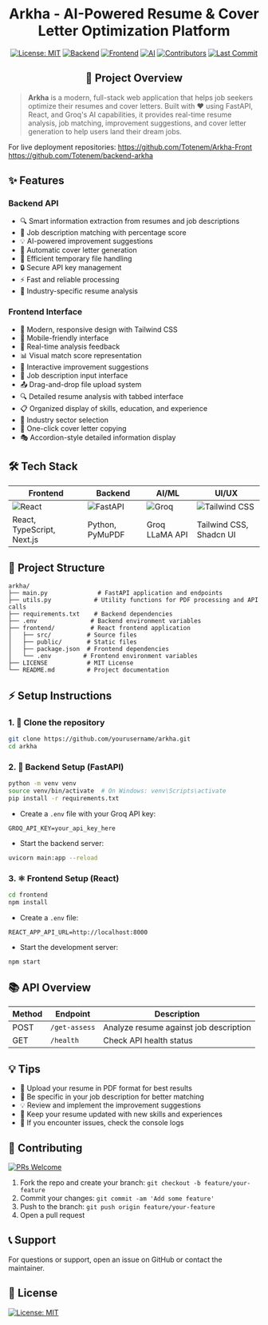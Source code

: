 # <h1 align="center">Arkha - AI-Powered Resume & Cover Letter Optimization Platform</h1>

<div align="center">

[![License: MIT](https://img.shields.io/github/license/Totenem/Arkha?style=for-the-badge&color=purple)](https://github.com/Totenem/Arkha/blob/main/LICENSE)
[![Backend](https://img.shields.io/badge/Backend-FastAPI-009688?style=for-the-badge&logo=fastapi&logoColor=white)](https://fastapi.tiangolo.com/)
[![Frontend](https://img.shields.io/badge/Frontend-React-61DAFB?style=for-the-badge&logo=react&logoColor=white)](https://reactjs.org/)
[![AI](https://img.shields.io/badge/AI-Groq-00A67E?style=for-the-badge&logo=openai&logoColor=white)](https://groq.com/)
[![Contributors](https://img.shields.io/github/contributors/Totenem/Arkha?style=for-the-badge&color=blueviolet)](https://github.com/Totenem/Arkha/graphs/contributors)
[![Last Commit](https://img.shields.io/github/last-commit/Totenem/Arkha?style=for-the-badge&color=blue)](https://github.com/Totenem/Arkha/commits/main)

</div>

<h2 align="center">🚀 Project Overview</h2>

> **Arkha** is a modern, full-stack web application that helps job seekers optimize their resumes and cover letters. Built with ❤️ using FastAPI, React, and Groq's AI capabilities, it provides real-time resume analysis, job matching, improvement suggestions, and cover letter generation to help users land their dream jobs.

For live deployment repositories:
https://github.com/Totenem/Arkha-Front
https://github.com/Totenem/backend-arkha

## ✨ Features

### Backend API
- 🔍 Smart information extraction from resumes and job descriptions
- 🎯 Job description matching with percentage score
- 💡 AI-powered improvement suggestions
- 📝 Automatic cover letter generation
- 🧹 Efficient temporary file handling
- 🔒 Secure API key management
- ⚡ Fast and reliable processing
- 🎯 Industry-specific resume analysis

### Frontend Interface
- 🎨 Modern, responsive design with Tailwind CSS
- 📱 Mobile-friendly interface
- 🔄 Real-time analysis feedback
- 📊 Visual match score representation
- 📝 Interactive improvement suggestions
- 🎯 Job description input interface
- 📤 Drag-and-drop file upload system
- 🔍 Detailed resume analysis with tabbed interface
- 📋 Organized display of skills, education, and experience
- 💼 Industry sector selection
- 📄 One-click cover letter copying
- 🎭 Accordion-style detailed information display

## 🛠️ Tech Stack

| Frontend | Backend | AI/ML | UI/UX |
|----------|---------|-------|-------|
| ![React](https://img.shields.io/badge/React-61DAFB?logo=react) | ![FastAPI](https://img.shields.io/badge/FastAPI-009688?logo=fastapi) | ![Groq](https://img.shields.io/badge/Groq-00A67E?logo=openai) | ![Tailwind CSS](https://img.shields.io/badge/Tailwind-06B6D4?logo=tailwindcss) |
| React, TypeScript, Next.js | Python, PyMuPDF | Groq LLaMA API | Tailwind CSS, Shadcn UI |

## 📁 Project Structure

```text
arkha/
├── main.py              # FastAPI application and endpoints
├── utils.py            # Utility functions for PDF processing and API calls
├── requirements.txt    # Backend dependencies
├── .env               # Backend environment variables
├── frontend/          # React frontend application
│   ├── src/          # Source files
│   ├── public/       # Static files
│   ├── package.json  # Frontend dependencies
│   └── .env         # Frontend environment variables
├── LICENSE           # MIT License
└── README.md         # Project documentation
```

## ⚡ Setup Instructions

### 1. 🚥 Clone the repository
```bash
git clone https://github.com/yourusername/arkha.git
cd arkha
```

### 2. 🐍 Backend Setup (FastAPI)
```bash
python -m venv venv
source venv/bin/activate  # On Windows: venv\Scripts\activate
pip install -r requirements.txt
```
- Create a `.env` file with your Groq API key:
```env
GROQ_API_KEY=your_api_key_here
```
- Start the backend server:
```bash
uvicorn main:app --reload
```

### 3. ⚛️ Frontend Setup (React)
```bash
cd frontend
npm install
```
- Create a `.env` file:
```env
REACT_APP_API_URL=http://localhost:8000
```
- Start the development server:
```bash
npm start
```

## 📚 API Overview

| Method | Endpoint | Description |
|--------|----------|-------------|
| POST   | `/get-assess` | Analyze resume against job description |
| GET    | `/health` | Check API health status |

## 💡 Tips

- 📄 Upload your resume in PDF format for best results
- 🎯 Be specific in your job description for better matching
- 💡 Review and implement the improvement suggestions
- 🔄 Keep your resume updated with new skills and experiences
- 🐞 If you encounter issues, check the console logs

## 🤝 Contributing

[![PRs Welcome](https://img.shields.io/badge/PRs-welcome-brightgreen.svg?style=flat-square)](https://github.com/yourusername/arkha/pulls)

1. Fork the repo and create your branch: `git checkout -b feature/your-feature`
2. Commit your changes: `git commit -am 'Add some feature'`
3. Push to the branch: `git push origin feature/your-feature`
4. Open a pull request

## 📞 Support
For questions or support, open an issue on GitHub or contact the maintainer.

## 📝 License

[![License: MIT](https://img.shields.io/badge/License-MIT-purple.svg?style=flat-square)](LICENSE)
